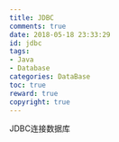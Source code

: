 ```yaml
---
title: JDBC
comments: true
date: 2018-05-18 23:33:29
id: jdbc
tags:
- Java
- Database
categories: DataBase
toc: true
reward: true
copyright: true
---
```


<!--# JDBC-->

JDBC连接数据库

<!--more-->



